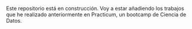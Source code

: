 Este repositorio está en construcción. Voy a estar añadiendo los trabajos que he realizado anteriormente en Practicum, un bootcamp de Ciencia de Datos.